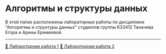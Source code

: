 # Алгоритмы и структуры данных

В этой папке расположены лабораторные работы по дисциплине "Алгоритмы и структуры данных" студентов группы K33412 Таначева Егора и Арины Еремеевой.

***

[📎 Лабороторная работа 1](./lab1/)
[📎 Лабороторная работа 2](./lab2)
